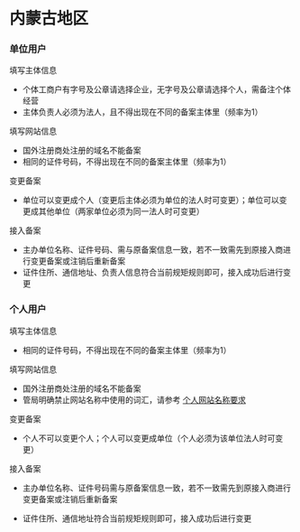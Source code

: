 # 内蒙古地区

### 单位用户

填写主体信息

* 个体工商户有字号及公章请选择企业，无字号及公章请选择个人，需备注个体经营
* 主体负责人必须为法人，且不得出现在不同的备案主体里（频率为1）

填写网站信息

* 国外注册商处注册的域名不能备案
* 相同的证件号码，不得出现在不同的备案主体里（频率为1）

变更备案

* 单位可以变更成个人（变更后主体必须为单位的法人时可变更）；单位可以变更成其他单位（两家单位必须为同一法人时可变更）

接入备案

* 主办单位名称、证件号码、需与原备案信息一致，若不一致需先到原接入商进行变更备案或注销后重新备案
* 证件住所、通信地址、负责人信息符合当前规矩规则即可，接入成功后进行变更

### 个人用户

填写主体信息

* 相同的证件号码，不得出现在不同的备案主体里（频率为1）

填写网站信息

* 国外注册商处注册的域名不能备案
* 管局明确禁止网站名称中使用的词汇，请参考 [个人网站名称要求](http://support.c.163.com/md.html#!网站服务/备案系统/备案基础知识/个人网站名称要求.md)

变更备案

* 个人不可以变更个人；个人可以变更成单位（个人必须为该单位法人时可变更）
 
接入备案

* 主办单位名称、证件号码需与原备案信息一致，若不一致需先到原接入商进行变更备案或注销后重新备案
* 证件住所、通信地址符合当前规矩规则即可，接入成功后进行变更


  [1]: a